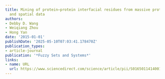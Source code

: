 ```yaml
---
title: Mining of protein–protein interfacial residues from massive protein sequential
  and spatial data
authors:
- Debby D. Wang
- Weiqiang Zhou
- Hong Yan
date: '2015-01-01'
publishDate: '2025-05-10T07:03:41.178470Z'
publication_types:
- article-journal
publication: '*Fuzzy Sets and Systems*'
links:
- name: URL
  url: https://www.sciencedirect.com/science/article/pii/S0165011414001109
---
```

